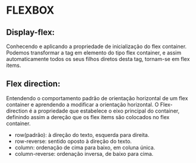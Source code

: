 # FLEXBOX
## Display-flex:
Conhecendo e aplicando a propriedade de inicialização do flex container. Podemos transformar a tag em elemento do tipo flex container, e assim automaticamente todos
os seus filhos diretos desta tag, tornam-se em flex items.

## Flex direction: 
Entendendo o comportamento padrão de orientação horizontal de um flex container e aprendendo a modificar a orientação horizontal. 
O Flex-direction é a propriedade que estabelece o eixo principal do container, definindo assim a dereção que os flex items são colocados no flex container.<br>
* row(padrão): à direção do texto, esquerda para direita.
* row-reverse: sentido oposto à direção do texto.
* column: ordenação de cima para baixo, em coluna única.
* column-reverse: ordenação inversa, de baixo para cima.

